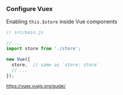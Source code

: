 ### Configure Vuex

Enabling `this.$store` inside Vue components

```js
// src/main.js

// ...
import store from './store';

new Vue({
  store,  // same as `store: store`
  // ...
});
```

<small>https://vuex.vuejs.org/guide/</small>

<aside class="notes">
</aside>
